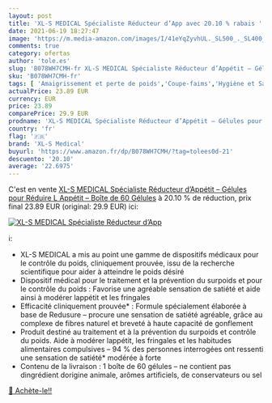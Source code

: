 ```yaml
---
layout: post
title: 'XL-S MEDICAL Spécialiste Réducteur d’App avec 20.10 % rabais '
date: 2021-06-19 18:27:47
image: 'https://m.media-amazon.com/images/I/41eYqZyvhUL._SL500_._SL400_.jpg'
comments: true
category: ofertas
author: 'tole.es'
slug: 'B078WH7CMH-fr XL-S MEDICAL Spécialiste Réducteur d’Appétit – Gélules...'
sku: 'B078WH7CMH-fr'
tags: [ 'Amaigrissement et perte de poids','Coupe-faims','Hygiène et Santé','Nutrition et diététique','xl-s medical', ]
actualPrice: 23.89 EUR
currency: EUR
price: 23.89
comparePrice: 29.9 EUR
prodname: 'XL-S MEDICAL Spécialiste Réducteur d’Appétit – Gélules pour Réduire L Appétit – Boîte de 60 Gélules'
country: 'fr'
flag: '🇫🇷'
brand: 'XL-S Medical'
buyurl: 'https://www.amazon.fr/dp/B078WH7CMH/?tag=tolees0d-21'
descuento: '20.10'
average: '22.6975'
---
```


C'est en vente [XL-S MEDICAL Spécialiste Réducteur d’Appétit – Gélules pour Réduire L Appétit – Boîte de 60 Gélules](https://www.amazon.fr/dp/B078WH7CMH/?tag=tolees0d-21)  à  20.10 % de réduction, prix final  23.89 EUR (original: 29.9 EUR) ici:

[![XL-S MEDICAL Spécialiste Réducteur d’App](https://m.media-amazon.com/images/I/41eYqZyvhUL._SL500_._SL400_.jpg)](https://www.amazon.fr/dp/B078WH7CMH/?tag=tolees0d-21)

ℹ️:

- XL-S MEDICAL a mis au point une gamme de dispositifs médicaux pour le contrôle du poids, cliniquement prouvée, issu de la recherche scientifique pour aider à atteindre le poids désiré
- Dispositif médical pour le traitement et la prévention du surpoids et pour le contrôle du poids : Favorise une agréable sensation de satiété et aide ainsi à modérer lappétit et les fringales
- Efficacité cliniquement prouvée* : Formule spécialement élaborée à base de Redusure – procure une sensation de satiété agréable, grâce au complexe de fibres naturel et breveté à haute capacité de gonflement
- Produit destiné au traitement et à la prévention du surpoids et contrôle du poids. Aide à modérer lappétit, les fringales et les habitudes alimentaires compulsives – 94 % des personnes interrogées ont ressenti une sensation de satiété* modérée à forte
- Contenu de la livraison : 1 boîte de 60 gélules – ne contient pas dingrédient dorigine animale, arômes artificiels, de conservateurs ou sel

[🛒 Achète-le!!](https://www.amazon.fr/dp/B078WH7CMH/?tag=tolees0d-21)
